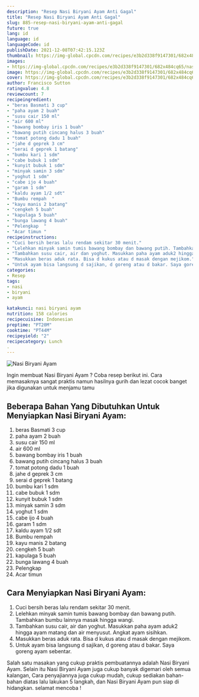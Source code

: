 ```yaml
---
description: "Resep Nasi Biryani Ayam Anti Gagal"
title: "Resep Nasi Biryani Ayam Anti Gagal"
slug: 885-resep-nasi-biryani-ayam-anti-gagal
future: true
lang: id
language: id
languageCode: id
publishDate: 2021-12-08T07:42:15.123Z 
thumbnail: https://img-global.cpcdn.com/recipes/e3b2d338f9147301/682x484cq65/nasi-biryani-ayam-foto-resep-utama.png
images:
- https://img-global.cpcdn.com/recipes/e3b2d338f9147301/682x484cq65/nasi-biryani-ayam-foto-resep-utama.png
image: https://img-global.cpcdn.com/recipes/e3b2d338f9147301/682x484cq65/nasi-biryani-ayam-foto-resep-utama.png
cover: https://img-global.cpcdn.com/recipes/e3b2d338f9147301/682x484cq65/nasi-biryani-ayam-foto-resep-utama.png
author: Francisco Sutton
ratingvalue: 4.8
reviewcount: 7
recipeingredient:
- "beras Basmati 3 cup"
- "paha ayam 2 buah"
- "susu cair 150 ml"
- "air 600 ml"
- "bawang bombay iris 1 buah"
- "bawang putih cincang halus 3 buah"
- "tomat potong dadu 1 buah"
- "jahe d geprek 3 cm"
- "serai d geprek 1 batang"
- "bumbu kari 1 sdm"
- "cabe bubuk 1 sdm"
- "kunyit bubuk 1 sdm"
- "minyak samin 3 sdm"
- "yoghut 1 sdm"
- "cabe ijo 4 buah"
- "garam 1 sdm"
- "kaldu ayam 1/2 sdt"
- "Bumbu rempah  "
- "kayu manis 2 batang"
- "cengkeh 5 buah"
- "kapulaga 5 buah"
- "bunga lawang 4 buah"
- "Pelengkap  "
- "Acar timun "
recipeinstructions:
- "Cuci bersih beras lalu rendam sekitar 30 menit."
- "Lelehkan minyak samin tumis bawang bombay dan bawang putih. Tambahkan bumbu lainnya masak hingga wangi."
- "Tambahkan susu cair, air dan yoghut. Masukkan paha ayam aduk2 hingga ayam matang dan air menyusut. Angkat ayam sisihkan."
- "Masukkan beras aduk rata. Bisa d kukus atau d masak dengan mejikom."
- "Untuk ayam bisa langsung d sajikan, d goreng atau d bakar. Saya goreng ayam sebentar."
categories:
- Resep
tags:
- nasi
- biryani
- ayam

katakunci: nasi biryani ayam 
nutrition: 158 calories
recipecuisine: Indonesian
preptime: "PT20M"
cooktime: "PT44M"
recipeyield: "2"
recipecategory: Lunch
. 
---
```



![Nasi Biryani Ayam](https://img-global.cpcdn.com/recipes/e3b2d338f9147301/682x484cq65/nasi-biryani-ayam-foto-resep-utama.png)

Ingin membuat Nasi Biryani Ayam ? Coba resep berikut ini. Cara memasaknya sangat praktis namun hasilnya gurih dan lezat cocok banget jika digunakan untuk menjamu tamu

<!--inarticleads1-->

## Beberapa Bahan Yang Dibutuhkan Untuk Menyiapkan Nasi Biryani Ayam:

1. beras Basmati 3 cup
1. paha ayam 2 buah
1. susu cair 150 ml
1. air 600 ml
1. bawang bombay iris 1 buah
1. bawang putih cincang halus 3 buah
1. tomat potong dadu 1 buah
1. jahe d geprek 3 cm
1. serai d geprek 1 batang
1. bumbu kari 1 sdm
1. cabe bubuk 1 sdm
1. kunyit bubuk 1 sdm
1. minyak samin 3 sdm
1. yoghut 1 sdm
1. cabe ijo 4 buah
1. garam 1 sdm
1. kaldu ayam 1/2 sdt
1. Bumbu rempah  
1. kayu manis 2 batang
1. cengkeh 5 buah
1. kapulaga 5 buah
1. bunga lawang 4 buah
1. Pelengkap  
1. Acar timun 



<!--inarticleads2-->

## Cara Menyiapkan Nasi Biryani Ayam:

1. Cuci bersih beras lalu rendam sekitar 30 menit.
1. Lelehkan minyak samin tumis bawang bombay dan bawang putih. Tambahkan bumbu lainnya masak hingga wangi.
1. Tambahkan susu cair, air dan yoghut. Masukkan paha ayam aduk2 hingga ayam matang dan air menyusut. Angkat ayam sisihkan.
1. Masukkan beras aduk rata. Bisa d kukus atau d masak dengan mejikom.
1. Untuk ayam bisa langsung d sajikan, d goreng atau d bakar. Saya goreng ayam sebentar.




Salah satu masakan yang cukup praktis pembuatannya adalah  Nasi Biryani Ayam. Selain itu  Nasi Biryani Ayam  juga cukup banyak digemari oleh semua kalangan, Cara penyajiannya juga cukup mudah, cukup sediakan bahan-bahan diatas lalu lakukan 5 langkah, dan  Nasi Biryani Ayam  pun siap di hidangkan. selamat mencoba !
